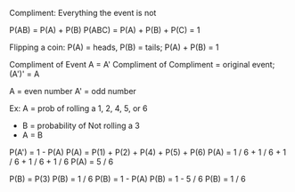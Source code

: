 Compliment: Everything the event is not

P(AB) = P(A) + P(B) 
P(ABC) = P(A) + P(B) + P(C) = 1

Flipping a coin: P(A) = heads, P(B) = tails; P(A) + P(B) = 1

Compliment of Event A = A'
Compliment of Compliment = original event; (A')' = A

A = even number 
A' = odd number

Ex: A = prob of rolling a 1, 2, 4, 5, or 6
- B = probability of Not rolling a 3
- A = B

P(A') = 1 - P(A)
P(A) = P(1) + P(2) + P(4) + P(5) + P(6)
P(A) = 1 / 6 + 1 / 6 + 1 / 6 + 1 / 6 + 1 / 6
P(A) = 5 / 6

P(B) = P(3)
P(B) = 1 / 6
P(B) = 1 - P(A)
P(B) = 1 - 5 / 6
P(B) = 1 / 6